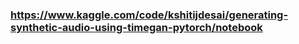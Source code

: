 ### https://www.kaggle.com/code/kshitijdesai/generating-synthetic-audio-using-timegan-pytorch/notebook
